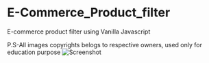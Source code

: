 # E-Commerce_Product_filter
E-commerce product filter using Vanilla Javascript

P.S-All images copyrights belogs to respective owners, used only for education purpose
![Screenshot](https://user-images.githubusercontent.com/93931081/207252421-bd8e1d32-f94b-43d8-b573-682ea221f556.jpg)
